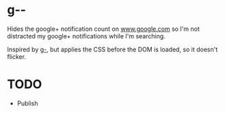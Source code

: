 # g--

Hides the google+ notification count on www.google.com so I'm not distracted my google+
notifications while I'm searching.

Inspired by [g-](https://chrome.google.com/webstore/detail/dgpdknjcnmdopmgoajdcphdlcgdfdpfp),
but applies the CSS before the DOM is loaded, so it doesn't flicker.

# TODO

* Publish
